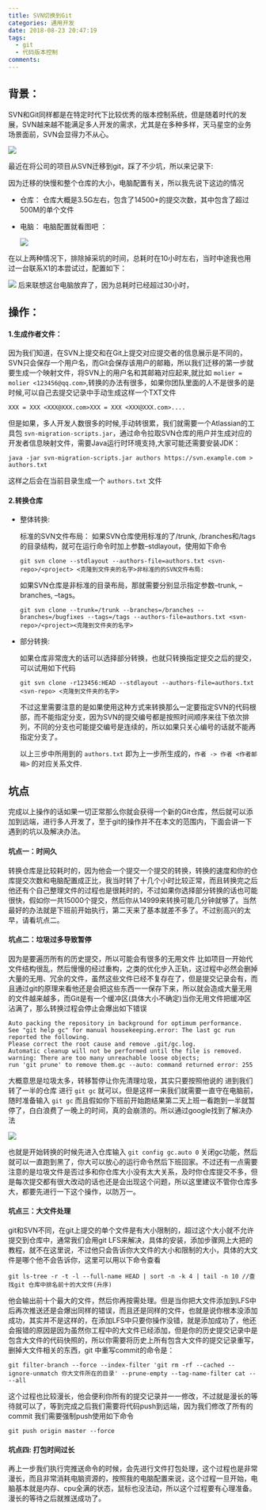 ```yaml
---
title: SVN切换到Git
categories: 通用开发
date: 2018-08-23 20:47:19
tags:
  - git
  - 代码版本控制  
comments:
---
```

## 背景：
SVN和Git同样都是在特定时代下比较优秀的版本控制系统，但是随着时代的发展，SVN越来越不能满足多人开发的需求，尤其是在多种多样，天马星空的业务场景面前，SVN会显得力不从心。

![](https://cdn.cdnjson.com/tvax3.sinaimg.cn/large/006tNbRwgy1fujxnf8ilhj30zk0m8gm9.jpg)

<!-- more -->

最近在将公司的项目从SVN迁移到git，踩了不少坑，所以来记录下:

因为迁移的快慢和整个仓库的大小，电脑配置有关，所以我先说下这边的情况

* 仓库：
仓库大概是3.5G左右，包含了14500+的提交次数，其中包含了超过500M的单个文件

* 电脑：
电脑配置就看图吧 ：

  ![](https://image-1256056152.cos.ap-nanjing.myqcloud.com/wz0geut3a8.jpg)

在以上两种情况下，排除掉采坑的时间，总耗时在10小时左右，当时中途我也用过一台联系X1的本尝试过，配置如下：

![](https://image-1256056152.cos.ap-nanjing.myqcloud.com/072709.jpg)
后来联想这台电脑放弃了，因为总耗时已经超过30小时，

## 操作：
#### 1.生成作者文件：
因为我们知道，在SVN上提交和在Git上提交对应提交者的信息展示是不同的，SVN只会保存一个用户名，而Git会保存该用户的邮箱，所以我们迁移的第一步就要生成一个映射文件，将SVN上的用户名和其邮箱对应起来,就比如  `molier = molier <123456@qq.com>`,转换的办法有很多，如果你团队里面的人不是很多的是时候,可以自己去提交记录中手动生成这样一个TXT文件
```
XXX = XXX <XXX@XXX.com>XXX = XXX <XXX@XXX.com>....
```
但是如果，多人开发人数很多的时候,手动转很累，我们就需要一个Atlassian的工具包 `svn-migration-scripts.jar`，通过命令拉取SVN仓库的用户并生成对应的开发者信息映射文件，需要Java运行时环境支持,大家可能还需要安装JDK：

```
java -jar svn-migration-scripts.jar authors https://svn.example.com > authors.txt
```
这样之后会在当前目录生成一个 `authors.txt` 文件
#### 2.转换仓库
* 整体转换: 

  标准的SVN文件布局：
  如果SVN仓库使用标准的了/trunk, /branches和/tags的目录结构，就可在运行命令时加上参数–stdlayout，使用如下命令 
  ```
  git svn clone --stdlayout --authors-file=authors.txt <svn-repo>/<project> <克隆到文件夹的名字>非标准的的SVN文件布局:

  ```
  如果SVN仓库是非标准的目录布局，那就需要分别显示指定参数–trunk, –branches, –tags。 
  ```
  git svn clone --trunk=/trunk --branches=/branches --branches=/bugfixes --tags=/tags --authors-file=authors.txt <svn-repo>/<project><克隆到文件夹的名字>

  ```
* 部分转换:

  如果仓库非常庞大的话可以选择部分转换，也就只转换指定提交之后的提交，可以试用如下代码
  ```
  git svn clone -r123456:HEAD --stdlayout --authors-file=authors.txt <svn-repo> <克隆到文件夹的名字>

  ```
  不过这里需要注意的是如果使用这种方式来转换那么一定要指定SVN的代码根部，而不能指定分支，因为SVN的提交编号都是按照时间顺序来往下依次排列，不同的分支也可能提交编号是连续的，所以如果只关心编号的话就不能再指定分支了。

  以上三步中所用到的 `authors.txt` 即为上一步所生成的，`作者 -> 作者 <作者邮箱>` 的对应关系文件.

## 坑点
完成以上操作的话如果一切正常那么你就会获得一个新的Git仓库，然后就可以添加到远端，进行多人开发了，至于git的操作并不在本文的范围内，下面会讲一下遇到的坑以及解决办法。
#### 坑点一：时间久
转换仓库是比较耗时的，因为他会一个提交一个提交的转换，转换的速度和你的仓库提交次数和电脑配置成正比，我当时转了十几个小时比较正常，而且转换完之后他还有个自己整理文件的过程也是很耗时的，不过如果你选择部分转换的话也可能很快，假如你一共15000个提交，然后你从14999来转换可能几分钟就够了。当然最好的办法就是下班前开始执行，第二天来了基本就差不多了。不过别高兴的太早，请看坑点二。

#### 坑点二：垃圾过多导致暂停
因为是要遍历所有的历史提交，所以可能会有很多的无用文件 比如项目一开始代文件结构很乱，然后慢慢的经过重构，之类的优化步入正轨，这过程中必然会删掉大量的无用、冗余的文件，虽然这些文件已经不复存在了，但是提交记录会有，而且通过git的原理来看他还是会把这些东西一一保存下来，所以就会造成大量无用的文件越来越多，而Git是有一个缓冲区(具体大小不确定)当你无用文件把缓冲区沾满了，那么转换过程会停止会爆出如下错误
```
Auto packing the repository in background for optimum performance.
See "git help gc" for manual housekeeping.error: The last gc run reported the following. 
Please correct the root cause and remove .git/gc.log.
Automatic cleanup will not be performed until the file is removed.
warning: There are too many unreachable loose objects; 
run 'git prune' to remove them.gc --auto: command returned error: 255

```
大概意思是垃圾太多，转移暂停让你先清理垃圾，其实只要按照他说的 进到我们转了一半的仓库 进行 `git gc` 就可以，但是这样一来我们就需要一直守在电脑前，随时准备输入 `git gc` 而且假如你下班前开始跑结果第二天上班一看跑到一半就暂停了，白白浪费了一晚上的时间，真的会崩溃的。所以通过google找到了解决办法

![](https://image-1256056152.cos.ap-nanjing.myqcloud.com/073257.jpg)

也就是开始转换的时候先进入仓库输入 `git config gc.auto 0` 关闭gc功能，然后就可以一直跑到黑了，你大可以放心的运行命令然后下班回家。不过还有一点需要注意的是垃圾文件是否过多和你仓库大小没有太大关系，及时你仓库提交不多，但是每次提交都有很大改动的话也还是会出现这个问题，所以这里建议不管你仓库多大，都要先进行一下这个操作，以防万一。
#### 坑点三：大文件处理
git和SVN不同，在git上提交的单个文件是有大小限制的，超过这个大小就不允许提交到仓库中，通常我们会用git LFS来解决，具体的安装，添加步骤网上大把的教程，就不在这里说，不过他只会告诉你大文件的大小和限制的大小，具体的大文件是哪个他不会告诉你，这里可以用以下命令查看
```
git ls-tree -r -t -l --full-name HEAD | sort -n -k 4 | tail -n 10 //查找git 仓库中排名前十的大文件(升序)

```
他会输出前十个最大的文件，然后你再按需处理。但是当你把大文件添加到LFS中后再次推送还是会爆出同样的错误，而且还是同样的文件，也就是说你根本没添加成功，其实并不是这样的，在添加LFS中只要你操作没错，就是添加成功了，他还会报错的原因是因为虽然你工程中的大文件已经添加，但是你的历史提交记录中是包含大文件的代码快照的，所以你需要将历史上所有包含大文件的提交记录重写，删掉大文件相关的东西，git 中重写commit的命令是：
```
git filter-branch --force --index-filter 'git rm -rf --cached --ignore-unmatch 你大文件所在的目录' --prune-empty --tag-name-filter cat -- --all

```
这个过程也比较漫长，他会便利你所有的提交记录并一一修改，不过就是漫长的等待就可以了，等到完成之后我们需要将代码push到远端，因为我们修改了所有的commit 我们需要强制push使用如下命令
```
git push origin master --force
```
#### 坑点四: 打包时间过长

再上一步我们执行完推送命令的时候，会先进行文件打包处理，这个过程也是非常漫长，而且非常消耗电脑资源的，按照我的电脑配置来说，这个过程一旦开始，电脑基本就是内存、cpu全满的状态，鼠标也没法动，所以这个过程要有心理准备。漫长的等待之后就推送成功了。








